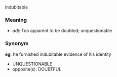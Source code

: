 indubitable
### Meaning
+ _adj_: Too apparent to be doubted; unquestionable

### Synonym

__eg__: he furnished indubitable evidence of his identity

+ UNQUESTIONABLE
+ opposite(s): DOUBTFUL


